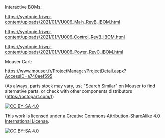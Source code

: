 Interactive BOMs:

https://syntonie.fr/wp-content/uploads/2021/01/VU006_Main_RevB_iBOM.html

https://syntonie.fr/wp-content/uploads/2021/01/VU006_Control_RevB_iBOM.html

https://syntonie.fr/wp-content/uploads/2021/01/VU006_Power_RevC_iBOM.html

Mouser Cart:

https://www.mouser.fr/ProjectManager/ProjectDetail.aspx?AccessID=a740eef595

(As always, parts stock may vary, use "Search Similar" on Mouser to find alternative parts, or check with other components distributors (https://octopart.com/))

[![CC BY-SA 4.0][cc-by-sa-shield]][cc-by-sa]

This work is licensed under a [Creative Commons Attribution-ShareAlike 4.0
International License][cc-by-sa].

[![CC BY-SA 4.0][cc-by-sa-image]][cc-by-sa]

[cc-by-sa]: http://creativecommons.org/licenses/by-sa/4.0/
[cc-by-sa-image]: https://licensebuttons.net/l/by-sa/4.0/88x31.png
[cc-by-sa-shield]: https://img.shields.io/badge/License-CC%20BY--SA%204.0-lightgrey.svg
